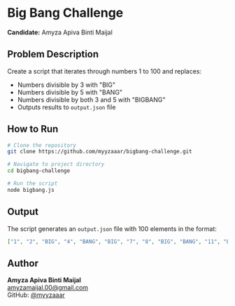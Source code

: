 # Big Bang Challenge

**Candidate:** Amyza Apiva Binti Maijal  

## Problem Description

Create a script that iterates through numbers 1 to 100 and replaces:
- Numbers divisible by 3 with "BIG"
- Numbers divisible by 5 with "BANG"
- Numbers divisible by both 3 and 5 with "BIGBANG"
- Outputs results to `output.json` file

## How to Run

```bash
# Clone the repository
git clone https://github.com/myyzaaar/bigbang-challenge.git

# Navigate to project directory
cd bigbang-challenge

# Run the script
node bigbang.js
```

## Output
The script generates an `output.json` file with 100 elements in the format:
```json
["1", "2", "BIG", "4", "BANG", "BIG", "7", "8", "BIG", "BANG", "11", "BIG", "13", "14", "BIGBANG", ...]
```

## Author
**Amyza Apiva Binti Maijal**  
amyzamaijal.00@gmail.com  
GitHub: [@myyzaaar](https://github.com/myyzaaar)